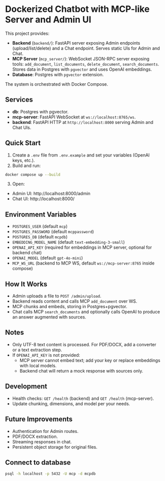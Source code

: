 # Dockerized Chatbot with MCP-like Server and Admin UI

This project provides:

- **Backend** (`backend/`): FastAPI server exposing Admin endpoints (upload/list/delete) and a Chat endpoint. Serves static UIs for Admin and Chat.
- **MCP Server** (`mcp_server/`): WebSocket JSON-RPC server exposing tools: `add_document`, `list_documents`, `delete_document`, `search_documents`. Stores data in Postgres with `pgvector` and uses OpenAI embeddings.
- **Database**: Postgres with `pgvector` extension.

The system is orchestrated with Docker Compose.

## Services

- **db**: Postgres with pgvector.
- **mcp-server**: FastAPI WebSocket at `ws://localhost:8765/ws`.
- **backend**: FastAPI HTTP at `http://localhost:8000` serving Admin and Chat UIs.

## Quick Start

1. Create a `.env` file from `.env.example` and set your variables (OpenAI keys, etc.).
2. Build and run:

```bash
docker compose up --build
```

3. Open:
- Admin UI: http://localhost:8000/admin
- Chat UI: http://localhost:8000/

## Environment Variables

- `POSTGRES_USER` (default `mcp`)
- `POSTGRES_PASSWORD` (default `mcppassword`)
- `POSTGRES_DB` (default `mcpdb`)
- `EMBEDDING_MODEL_NAME` (default `text-embedding-3-small`)
- `OPENAI_API_KEY` (required for embeddings in MCP server, optional for backend chat)
- `OPENAI_MODEL` (default `gpt-4o-mini`)
- `MCP_WS_URL` (backend to MCP WS, default `ws://mcp-server:8765` inside compose)

## How It Works

- Admin uploads a file to `POST /admin/upload`.
- Backend reads content and calls MCP `add_document` over WS.
- MCP chunks and embeds, storing in Postgres+pgvector.
- Chat calls MCP `search_documents` and optionally calls OpenAI to produce an answer augmented with sources.

## Notes

- Only UTF-8 text content is processed. For PDF/DOCX, add a converter or a text extraction step.
- If `OPENAI_API_KEY` is not provided:
  - MCP server cannot embed text; add your key or replace embeddings with local models.
  - Backend chat will return a mock response with sources only.

## Development

- Health checks: `GET /health` (backend) and `GET /health` (mcp-server).
- Update chunking, dimensions, and model per your needs.

## Future Improvements

- Authentication for Admin routes.
- PDF/DOCX extraction.
- Streaming responses in chat.
- Persistent object storage for original files.


## Connect to database

```bash
psql -h localhost -p 5432 -U mcp -d mcpdb
```